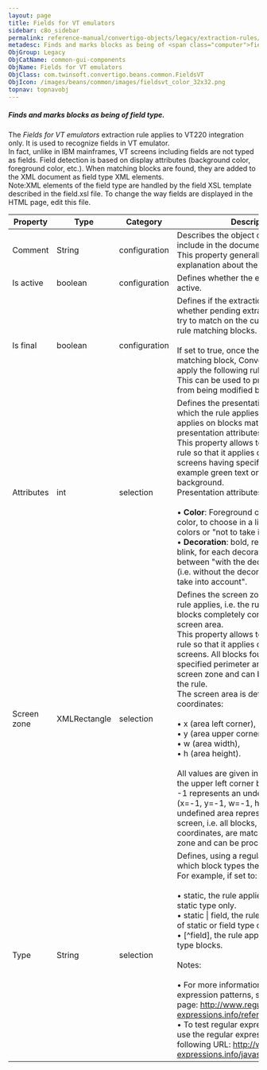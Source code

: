 ```yaml
---
layout: page
title: Fields for VT emulators
sidebar: c8o_sidebar
permalink: reference-manual/convertigo-objects/legacy/extraction-rules/common-gui-components/fields-for-vt-emulators/
metadesc: Finds and marks blocks as being of <span class="computer">field  type.   The  Fields for VT emulators  extraction rule applies to VT220 integration on
ObjGroup: Legacy
ObjCatName: common-gui-components
ObjName: Fields for VT emulators
ObjClass: com.twinsoft.convertigo.beans.common.FieldsVT
ObjIcon: /images/beans/common/images/fieldsvt_color_32x32.png
topnav: topnavobj
---
```

##### Finds and marks blocks as being of <span class="computer">field</span> type. 

The <i>Fields for VT emulators</i> extraction rule applies to VT220 integration only. It is used to recognize fields in VT emulator. <br/>In fact, unlike in IBM mainframes, VT screens including fields are not typed as fields. Field detection is based on display attributes (background color, foreground color, etc.). When matching blocks are found, they are added to the XML document as <span class="computer">field</span> type XML elements.<br/><span class="orangetwinsoft">Note:</span>XML elements of the <span class="computer">field</span> type are handled by the <span class="computer">field</span> XSL template described in the <span class="computer">field.xsl</span> file. To change the way fields are displayed in the HTML page, edit this file.

Property | Type | Category | Description
--- | --- | --- | ---
Comment | String | configuration | Describes the object comment to include in the documentation report.<br/>This property generally contains an explanation about the object.
Is active | boolean | configuration | Defines whether the extraction rule is active.
Is final | boolean | configuration | Defines if the extraction is final, i.e. whether pending extraction rules should try to match on the current extraction rule matching blocks.<br/><br/>If set to <span class="computer">true</span>, once the rule applies on a matching block, Convertigo doesn't apply the following rules on this block. This can be used to prevent a block from being modified by other rules.
Attributes | int | selection | Defines the presentation attributes on which the rule applies, i.e. the rule applies on blocks matching these presentation attributes.<br/>This property allows to configure the rule so that it applies only to parts of screens having specific attributes, for example green text on black background.<br/>Presentation attributes to configure are :<br/><br/>• <b>Color</b>: <span class="computer">Foreground</span> color, <span class="computer">Background</span> color, to choose in a list of predefined colors or "not to take into account".<br/>• <b>Decoration</b>: <span class="computer">bold</span>, <span class="computer">reverse</span>, <span class="computer">underlined</span>, <span class="computer">blink</span>, for each decoration choose between "with the decoration", "normal" (i.e. without the decoration), or "not to take into account".<br/>
Screen zone | XMLRectangle | selection | Defines the screen zone on which the rule applies, i.e. the rule applies on blocks completely contained in this screen area.<br/>This property allows to configure the rule so that it applies only to areas of screens. All blocks found within the specified perimeter are matching this screen zone and can be processed by the rule. <br/>The screen area is defined through four coordinates: <br/><br/>• x (area left corner), <br/>• y (area upper corner), <br/>• w (area width), <br/>• h (area height). <br/><br/>All values are given in characters, with the upper left corner being (x=0, y=0). <br/><span class="computer">-1</span> represents an undefined value: <span class="computer">(x=-1, y=-1, w=-1, h=-1)</span> is an undefined area representing the whole screen, i.e. all blocks, whatever their coordinates, are matching this screen zone and can be processed by the rule.
Type | String | selection | Defines, using a regular expression, to which block types the rule applies.<br/>For example, if set to: <br/><br/>• <span class="computer">static</span>, the rule applies to blocks of <span class="computer">static</span> type only. <br/>• <span class="computer">static &#124; field</span>, the rule applies to blocks of <span class="computer">static</span> or <span class="computer">field</span> type only. <br/>• <span class="computer">[^field]</span>, the rule applies to all but <span class="computer">field</span> type blocks.<br/><br/><span class="orangetwinsoft">Notes:</span><br/><br/>• For more information about regular expression patterns, see the following page: <span class="computer">http://www.regular-expressions.info/reference.html</span>. <br/>• To test regular expressions, you can use the regular expression tester at the following URL: <span class="computer">http://www.regular-expressions.info/javascriptexample.html</span>.<br/>
